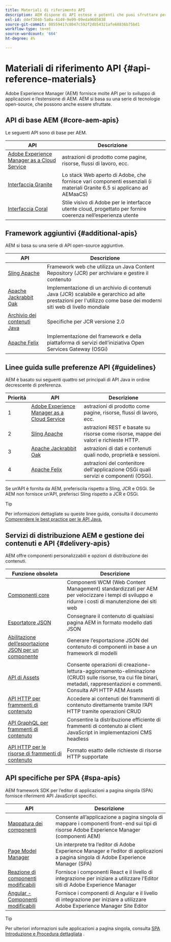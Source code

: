 ```yaml
---
title: Materiali di riferimento API
description: AEM dispone di API estese e potenti che puoi sfruttare per il tuo progetto di esperienza digitale.
exl-id: d4ef3040-5a0a-4149-9e99-09eda9605038
source-git-commit: 08559417c8047c592f2db54321afe68836b75bd1
workflow-type: tm+mt
source-wordcount: '664'
ht-degree: 4%

---
```


# Materiali di riferimento API {#api-reference-materials}

Adobe Experience Manager (AEM) fornisce molte API per lo sviluppo di applicazioni e l’estensione di AEM. AEM si basa su una serie di tecnologie open-source, che possono anche essere sfruttate.

## API di base AEM {#core-aem-apis}

Le seguenti API sono di base per AEM.

| API | Descrizione |
|---|---|
| [Adobe Experience Manager as a Cloud Service](https://docs.adobe.com/content/help/en/experience-manager-cloud-service-javadoc/index.html) | astrazioni di prodotto come pagine, risorse, flussi di lavoro, ecc. |
| [Interfaccia Granite](https://helpx.adobe.com/experience-manager/6-5/sites/developing/using/reference-materials/granite-ui/api/jcr_root/libs/granite/ui/index.html#) | Lo stack Web aperto di Adobe, che fornisce vari componenti essenziali (i materiali Granite 6.5 si applicano ad AEMaaCS) |
| [Interfaccia Coral](https://opensource.adobe.com/coral-spectrum/documentation/) | Stile visivo di Adobe per le interfacce utente cloud, progettato per fornire coerenza nell’esperienza utente |

<!---
|Editor core JavaScript API reference|Provides all the base objects and concepts to support authoring of content resources|
--->

## Framework aggiuntivi {#additional-apis}

AEM si basa su una serie di API open-source aggiuntive.

| API | Descrizione |
|---|---|
| [Sling Apache](https://sling.apache.org/apidocs/sling11/) | Framework web che utilizza un Java Content Repository (JCR) per archiviare e gestire il contenuto |
| [Apache Jackrabbit Oak](http://jackrabbit.apache.org/oak/docs/oak_api/overview.html) | Implementazione di un archivio di contenuti Java (JCR) scalabile e gerarchico ad alte prestazioni per l&#39;utilizzo come base dei moderni siti web di livello mondiale |
| [Archivio dei contenuti Java](https://www.adobe.io/experience-manager/reference-materials/spec/javax.jcr/javadocs/jcr-2.0/index.html) | Specifiche per JCR versione 2.0 |
| [Apache Felix](https://felix.apache.org) | Implementazione del framework e della piattaforma di servizi dell&#39;iniziativa Open Services Gateway (OSGi) |

## Linee guida sulle preferenze API {#guidelines}

AEM è basato sui seguenti quattro set principali di API Java in ordine decrescente di preferenza.

| Priorità | API | Descrizione |
|---|---|---|
| 1 | [Adobe Experience Manager as a Cloud Service](https://docs.adobe.com/content/help/en/experience-manager-cloud-service-javadoc/index.html) | astrazioni di prodotto come pagine, risorse, flussi di lavoro, ecc. |
| 2 | [Sling Apache](https://sling.apache.org/apidocs/sling11/) | astrazioni REST e basate su risorse come risorse, mappe dei valori e richieste HTTP. |
| 3 | [Apache Jackrabbit Oak](http://jackrabbit.apache.org/oak/docs/oak_api/overview.html) | astrazioni di dati e contenuti quali nodo, proprietà e sessioni. |
| 4 | [Apache Felix](https://felix.apache.org/) | astrazioni del contenitore dell&#39;applicazione OSGi quali servizi e componenti (OSGi). |

Se un’API è fornita da AEM, preferiscila rispetto a Sling, JCR e OSGi. Se AEM non fornisce un’API, preferisci Sling rispetto a JCR e OSGi.

>[!TIP]
>
>Per informazioni dettagliate su queste linee guida, consulta il documento [Comprendere le best practice per le API Java.](https://experienceleague.adobe.com/docs/experience-manager-learn/foundation/development/understand-java-api-best-practices.html)

## Servizi di distribuzione AEM e gestione dei contenuti e API {#delivery-apis}

AEM offre componenti personalizzabili e opzioni di distribuzione dei contenuti.

| Funzione obsoleta | Descrizione |
|---|---|
| [Componenti core](https://experienceleague.adobe.com/docs/experience-manager-core-components/using/introduction.html?lang=it) | Componenti WCM (Web Content Management) standardizzati per AEM per velocizzare i tempi di sviluppo e ridurre i costi di manutenzione dei siti web |
| [Esportatore JSON](/help/implementing/developing/components/json-exporter.md) | Consegnare il contenuto di qualsiasi pagina AEM in formato modello dati JSON |
| [Abilitazione dell’esportazione JSON per un componente](/help/implementing/developing/components/enabling-json-exporter.md) | Generare l’esportazione JSON del contenuto di componenti in base a un framework di modelli |
| [API di Assets](/help/assets/mac-api-assets.md) | Consente operazioni di creazione-lettura-aggiornamento-eliminazione (CRUD) sulle risorse, tra cui file binari, metadati, rappresentazioni e commenti. Consulta API HTTP AEM Assets |
| [API HTTP per frammenti di contenuto](/help/assets/content-fragments/assets-api-content-fragments.md) | Accedere ai contenuti dei frammenti di contenuto direttamente tramite l’API HTTP tramite operazioni CRUD |
| [API GraphQL per frammenti di contenuto](/help/assets/content-fragments/graphql-api-content-fragments.md) | Consentire la distribuzione efficiente di frammenti di contenuto ai client JavaScript in implementazioni CMS headless |
| [API HTTP per le risorse di frammenti di contenuto](https://experienceleague.adobe.com/docs/experience-manager-cloud-service/assets/admin/mac-api-assets.html) | Formato esatto delle richieste di risorse HTTP supportate |

## API specifiche per SPA {#spa-apis}

AEM framework SDK per l’editor di applicazioni a pagina singola (SPA) fornisce riferimenti API JavaScript specifici.

| API | Descrizione |
|---|---|
| [Mappatura dei componenti](https://www.npmjs.com/package/@adobe/aem-spa-component-mapping) | Consente all’applicazione a pagina singola di mappare i componenti front-end sui tipi di risorse Adobe Experience Manager (componenti AEM) |
| [Page Model Manager](https://www.npmjs.com/package/@adobe/aem-spa-page-model-manager) | Un interprete tra l’editor di Adobe Experience Manager e l’editor di applicazioni a pagina singola di Adobe Experience Manager (SPA) |
| [Reazione di componenti modificabili](https://www.npmjs.com/package/@adobe/aem-react-editable-components) | Fornisce i componenti React e il livello di integrazione per iniziare a utilizzare l’Editor siti di Adobe Experience Manager |
| [Angular - Componenti modificabili](https://www.npmjs.com/package/@adobe/aem-angular-editable-components) | Fornisce i componenti di Angular e il livello di integrazione per iniziare a utilizzare Adobe Experience Manager Site Editor |

>[!TIP]
>
>Per ulteriori informazioni sulle applicazioni a pagina singola, consulta [SPA Introduzione e Procedura dettagliata](/help/implementing/developing/hybrid/introduction.md) .
